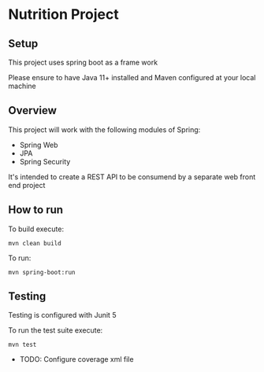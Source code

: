 # Nutrition Project

## Setup

This project uses spring boot as a frame work

Please ensure to have Java 11+ installed and Maven configured at your local machine

## Overview

This project will work with the following modules of Spring:

- Spring Web
- JPA
- Spring Security

It's intended to create a REST API to be consumend by a separate web front end project

## How to run

To build execute:

```
mvn clean build
```

To run:

```
mvn spring-boot:run
```

## Testing

Testing is configured with Junit 5 

To run the test suite execute:

```
mvn test
```
- TODO: Configure coverage xml file
